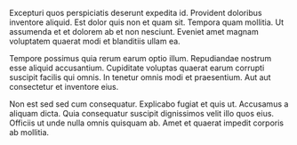 Excepturi quos perspiciatis deserunt expedita id. Provident doloribus inventore aliquid. Est dolor quis non et quam sit. Tempora quam mollitia. Ut assumenda et et dolorem ab et non nesciunt. Eveniet amet magnam voluptatem quaerat modi et blanditiis ullam ea.
 Tempore possimus quia rerum earum optio illum. Repudiandae nostrum esse aliquid accusantium. Cupiditate voluptas quaerat earum corrupti suscipit facilis qui omnis. In tenetur omnis modi et praesentium. Aut aut consectetur et inventore eius.
 Non est sed sed cum consequatur. Explicabo fugiat et quis ut. Accusamus a aliquam dicta. Quia consequatur suscipit dignissimos velit illo quos eius. Officiis ut unde nulla omnis quisquam ab. Amet et quaerat impedit corporis ab mollitia.